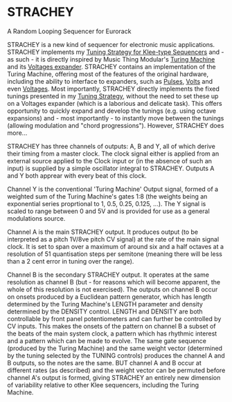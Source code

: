 # STRACHEY
A Random Looping Sequencer for Eurorack


STRACHEY is a new kind of sequencer for electronic music applications. STRACHEY implements my [Tuning Strategy for Klee-type Sequencers](https://github.com/m0xpd/TuningStrategyForVoltages) and - as such - 
it is directly inspired by Music Thing Modular's [Turing Machine](https://www.musicthing.co.uk/Turing-Machine/) and its [Voltages expander]([https://www.musicthing.co.uk/Turing-Voltages-Expander/](https://www.musicthing.co.uk/Turing-Volts-Expander/)). 
STRACHEY contains an implementation of the Turing Machine, offering most of the features of the original hardware, including the ability to interface to expanders, such as [Pulses](https://www.musicthing.co.uk/Turing-Pulse-Expander/), [Volts](https://www.musicthing.co.uk/Turing-Volts-Expander/) and even [Voltages](https://www.musicthing.co.uk/Turing-Volts-Expander/). 
Most importantly, STRACHEY directly implements the fixed tunings presented in my [Tuning Strategy](https://github.com/m0xpd/TuningStrategyForVoltages), without the need to set these up on a Voltages expander (which is a laborious and delicate task). This offers opportunity to quickly expand and develop the tunings (e.g. using octave expansions) and - most importantly - to instantly move between the tunings (allowing modulation and "chord progressions"). However, STRACHEY does more...

STRACHEY has three channels of outputs: A, B and Y, all of which derive their timing from a master clock. The clock signal either is applied from an external source applied to the Clock input or 
(in the absence of such an input) is supplied by a simple oscillator integral to STRACHEY. Outputs A and Y both apprear with every beat of this clock.

Channel Y is the conventional 'Turing Machine' Output signal, formed of a weighted sum of the Turing Machine's gates 1:8  (the weights being an exponential series proprtional to 1, 0.5, 0.25, 0.125, ...). 
The Y signal is scaled to range between 0 and 5V and is provided for use as a general modulations source.

Channel A is the main STRACHEY output. It produces output (to be interpreted as a pitch 1V/8ve pitch CV signal) at the rate of the main signal clock. It is set to span over a maximum of around 
six and a half octaves at a resolution of 51 quantisation steps per semitone (meaning there will be less than a 2 cent error in tuning over the range).

Channel B is the secondary STRACHEY output. It operates at the same resolution as channel B (but - for reasons which will become apparent, the whole of this resolution is not exercised). The outputs on channel B occur on onsets produced by a Euclidean pattern generator, which has length determined by the Turing Machine's LENGTH parameter and density determined by the DENSITY control. LENGTH and DENSITY are both controllable by front panel potentiometers and can further be controlled by CV inputs. This makes the onsets of the pattern on channel B a subset of the beats of the main system clock, a pattern which has rhythmic interest and a pattern which can be made to evolve. The same gate sequence (produced by the Turing Machine) and the same weight vector (determined by the tuning selected by the TUNING controls) produces the channel A and B outputs, so the notes are the same. BUT channel A and B occur at different rates (as described) and the weight vector can be permuted before channel A's output is formed, giving STRACHEY an entirely new dimension of variability relative to other Klee sequencers, including the Turing Machine.

